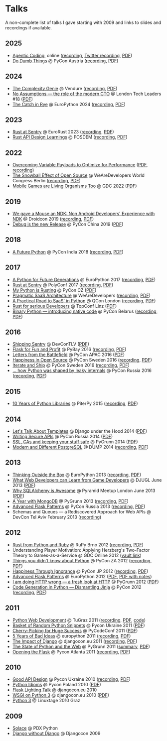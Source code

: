 # Talks

A non-complete list of talks I gave starting with 2009 and links to slides
and recordings if available.

## 2025

-   [Agentic Coding](https://speakerdeck.com/mitsuhiko/agentic-coding-the-future-of-software-development-with-agents),
    online ([recording](https://www.youtube.com/watch?v=nfOVgz_omlU), [Twitter recording](https://x.com/mitsuhiko/status/1939105797448872265),
    [PDF](http://mitsuhiko.pocoo.org/agentic-coding.pdf))
-   [Do Dumb Things](https://speakerdeck.com/mitsuhiko/do-dumb-things)
    @ PyCon Austria ([recording](https://www.youtube.com/watch?v=ej5RsTtVvQE), [PDF](http://mitsuhiko.pocoo.org/DoDumbThings.pdf))

## 2024

-   [The Complexity Genie](https://speakerdeck.com/mitsuhiko/the-complexity-genie) @ Vendure ([recording](https://www.youtube.com/watch?v=B63n4WeN-Pc), [PDF](http://mitsuhiko.pocoo.org/ComplexityKills.pdf))
-   [No Assumptions — the role of the modern CTO](https://speakerdeck.com/mitsuhiko/no-assumptions)
    @ London Tech Leaders #18 ([PDF](http://mitsuhiko.pocoo.org/NoAssumptions.pdf))
-   [The Catch in Rye](https://speakerdeck.com/mitsuhiko/the-catch-in-rye-seeding-change-and-lessons-learned)
    @ EuroPython 2024 ([recording](https://www.youtube.com/watch?v=skTKaHVIL1c),
    [PDF](http://mitsuhiko.pocoo.org/Rye.pdf))

## 2023

-   [Rust at Sentry](https://speakerdeck.com/mitsuhiko/rust-at-sentry-1) @
    EuroRust 2023 ([recording](https://www.youtube.com/watch?v=4_FGYGv-vUU),
    [PDF](http://mitsuhiko.pocoo.org/RustAtSentry.pdf))
-   [Rust API Design Learnings](https://speakerdeck.com/mitsuhiko/rust-api-design-learnings)
    @ FOSDEM ([recording](https://www.youtube.com/watch?v=vMBMAH-SoXU),
    [PDF](http://mitsuhiko.pocoo.org/RustAPI.pdf))

## 2022

-   [Overcoming Variable Payloads to Optimize for Performance](https://speakerdeck.com/mitsuhiko/overcoming-variable-payloads-to-optimize-for-performance)
    ([PDF](http://mitsuhiko.pocoo.org/p99payload.pdf),
    [recording](https://www.youtube.com/watch?v=-jpK9beWNGk))
-   [The Snowball Effect of Open Source](https://speakerdeck.com/mitsuhiko/the-snowball-effect-of-open-source)
    @ WeAreDevelopers World Congress Berlin ([recording](https://www.youtube.com/watch?v=AqqMOQN75pw), [PDF](http://mitsuhiko.pocoo.org/wearedevs-opensource.pdf))
-   [Mobile Games are Living Organisms Too](https://speakerdeck.com/mitsuhiko/mobile-games-are-living-organisms-too)
    @ GDC 2022 ([PDF](http://mitsuhiko.pocoo.org/GDC-mobile-organisms.pdf))


## 2019

-   [We gave a Mouse an NDK: Non Android Developers' Experience with NDK](https://speakerdeck.com/mitsuhiko/we-gave-a-mouse-an-ndk)
    @ Droidcon 2019 ([recording](https://www.droidcon.com/media-detail?video=380844400), [PDF](http://dev.pocoo.org/~mitsuhiko/droidcon-ndk.pdf))
-   [Debug is the new Release](https://speakerdeck.com/mitsuhiko/debug-is-the-new-release/)
    @ PyCon China 2019 ([PDF](http://dev.pocoo.org/~mitsuhiko/DebugRelease.pdf))

## 2018

-   [A Future Python](https://speakerdeck.com/mitsuhiko/a-future-python)
    @ PyCon India 2018 ([recording](https://www.youtube.com/watch?v=-4fzFKihmJw),
    [PDF](http://dev.pocoo.org/~mitsuhiko/afuturepython.pdf))

## 2017

-   [A Python for Future Generations](https://speakerdeck.com/mitsuhiko/a-python-for-future-generations)
    @ EuroPython 2017 ([recording](https://www.youtube.com/watch?v=xkcNoqHgNs8&feature=youtu.be&t=2890),
    [PDF](http://dev.pocoo.org/~mitsuhiko/FuturePython.pdf))
-   [Rust at Sentry](https://speakerdeck.com/mitsuhiko/rust-at-sentry)
    @ PolyConf 2017 ([recording](https://www.youtube.com/watch?v=2Xu6EdEBa5E), [PDF](http://dev.pocoo.org/~mitsuhiko/RustAtSentry.pdf))
-   [My Python is Rusting](https://speakerdeck.com/mitsuhiko/my-python-is-rusting)
    @ PyCon CZ ([PDF](http://dev.pocoo.org/~mitsuhiko/PragArch.pdf))
-   [Pragmatic SaaS Architecture](https://speakerdeck.com/mitsuhiko/pragmantic-saas-architecture)
    @ WeAreDevelopers ([recording](https://www.youtube.com/watch?v=W1fkGyIcePA), [PDF](http://dev.pocoo.org/~mitsuhiko/PragArch.pdf))
-   [A Practical Road to SaaS' in Python](https://speakerdeck.com/mitsuhiko/a-practical-road-to-saas-in-python)
    @ QCon London ([recording](https://www.infoq.com/presentations/saas-python), [PDF](http://dev.pocoo.org/~mitsuhiko/practicalsaas.pdf))
-   [Rust for serious Developers](https://speakerdeck.com/mitsuhiko/rust-for-serious-developers)
    @ TopConf Linz ([PDF](http://dev.pocoo.org/~mitsuhiko/seriousrust.pdf))
-   [Binary Python — introducing native code](https://speakerdeck.com/mitsuhiko/binary-python)
    @ PyCon Belarus ([recording](https://www.youtube.com/watch?v=yhiHmBE9fNU),
    [PDF](http://dev.pocoo.org/~mitsuhiko/binarypython.pdf))

## 2016

-   [Shipping Sentry](https://speakerdeck.com/mitsuhiko/shipping-sentry)
    @ DevConTLV ([PDF](http://dev.pocoo.org/~mitsuhiko/ShippingSentry.pdf))
-   [Flask for Fun and Profit](https://speakerdeck.com/mitsuhiko/flask-for-fun-and-profit)
    @ PyBay 2016 ([recording](https://www.youtube.com/watch?v=1ByQhAM5c1I), [PDF](http://dev.pocoo.org/~mitsuhiko/flaskfun.pdf))
-   [Letters from the Battlefield](https://speakerdeck.com/mitsuhiko/letters-from-the-battlefield)
    @ PyCon APAC 2016 ([PDF](http://dev.pocoo.org/~mitsuhiko/battleletters.pdf))
-   [Happiness in Open Source](https://speakerdeck.com/mitsuhiko/happiness-in-open-source)
    @ PyCon Sweden 2016 ([recording](https://www.youtube.com/watch?v=lQz0oFQgAf4),
    [PDF](http://dev.pocoo.org/~mitsuhiko/Happiness.pdf))
-   [Iterate and Ship](https://speakerdeck.com/mitsuhiko/iterate-and-ship)
    @ PyCon Sweden 2016 ([recording](https://www.youtube.com/watch?v=ICEbze5xy4s),
    [PDF](http://dev.pocoo.org/~mitsuhiko/PragArch.pdf))
-   [… how Python was shaped by leaky internals](https://speakerdeck.com/mitsuhiko/dot-dot-dot-how-python-was-shaped-by-leaky-internals)
    @ PyCon Russia 2016 ([recording](https://www.youtube.com/watch?v=qCGofLIzX6g),
    [PDF](http://dev.pocoo.org/~mitsuhiko/leakypython.pdf))

## 2015

-   [10 Years of Python Libraries](https://speakerdeck.com/mitsuhiko/10-years-of-python-libraries)
    @ PiterPy 2015 ([recording](https://www.youtube.com/watch?v=GJM_QT3GJd0),
    [PDF](http://dev.pocoo.org/~mitsuhiko/OpenSource.pdf))

## 2014

-   [Let's Talk About Templates](https://speakerdeck.com/mitsuhiko/lets-talk-about-templates) @ Django
    under the Hood 2014 ([PDF](http://dev.pocoo.org/~mitsuhiko/Templates.pdf))
-   [Writing Secure APIs](https://speakerdeck.com/mitsuhiko/writing-secure-apis) @ PyCon Russia 2014 ([PDF](http://dev.pocoo.org/~mitsuhiko/SecureAPIs.pdf))
-   [SSL, CAs and keeping your stuff safe](https://speakerdeck.com/mitsuhiko/ssl-cas-and-keeping-your-stuff-safe)
    @ PyGrunn 2014 ([PDF](http://dev.pocoo.org/~mitsuhiko/SSL.pdf))
-   [Modern and Different PostgreSQL](https://speakerdeck.com/mitsuhiko/modern-and-different-postgresql)
    @ DUMP 2014 ([recording](http://youtu.be/NYNB1wGqbiI), [PDF](http://dev.pocoo.org/~mitsuhiko/postgres.pdf))

## 2013

-   [Thinking Outside the Box](https://speakerdeck.com/mitsuhiko/thinking-outside-the-box)
    @ EuroPython 2013 ([recording](https://www.youtube.com/watch?v=5pZVqBFtuLk), [PDF](http://pocoo.org/~mitsuhiko/OutsideTheBox.pdf))
-   [What Web Developers can Learn from Game Developers](https://speakerdeck.com/mitsuhiko/what-web-developers-can-learn-from-game-developers)
    @ DJUGL June 2013 ([PDF](http://dev.pocoo.org/~mitsuhiko/GameDevWeb.pdf))
-   [Why SQLAlchemy is Awesome](https://speakerdeck.com/mitsuhiko/why-sqlalchemy-is-awesome)
    @ Pyramid Meetup London June 2013 ([PDF](http://pocoo.org/~mitsuhiko/SQLAwesomy.pdf))
-   [A Year with MongoDB](https://speakerdeck.com/mitsuhiko/a-year-of-mongodb)
    @ PyGrunn 2013 ([recording](https://www.youtube.com/watch?v=0hUc4XyGpWg),
    [PDF](http://pocoo.org/~mitsuhiko/mongodb.pdf))
-   [Advanced Flask Patterns](https://speakerdeck.com/mitsuhiko/advanced-flask-patterns-1)
    @ PyCon Russia 2013 ([recording](https://www.youtube.com/watch?v=6CeXt62Dt2A),
    [PDF](http://dev.pocoo.org/~mitsuhiko/AdvFlaskPatterns.pdf))
-   Schemas and Queues — a Rediscovered Approach for Web APIs @ DevCon
    Tel Aviv February 2013
    ([recording](https://www.youtube.com/watch?v=p8GBr3K1zvc))

## 2012

-   [Rust from Python and Ruby](https://speakerdeck.com/mitsuhiko/rust-from-python-and-ruby)
    @ RuPy Brno 2012 ([recording](https://www.youtube.com/watch?v=OquyEi2CkbQ), [PDF](http://pocoo.org/~mitsuhiko/Rust.pdf))
-   Understanding Player Motivation: Applying Herzberg's Two-Factor
    Theory to Games-as-a-Service @ GDC Online 2012
    ([vault link](http://www.gdcvault.com/play/1016674/Understanding-Player-Motivation-Applying-Herzberg))
-   [Things you didn't know about Python](https://speakerdeck.com/u/mitsuhiko/p/didntknow)
    @ PyCon ZA 2012 ([recording](https://www.youtube.com/watch?v=L96qiaKWk1E),
    [PDF](http://pocoo.org/~mitsuhiko/didntknow.pdf))
-   [Happiness Through Ignorance](https://speakerdeck.com/u/mitsuhiko/p/happiness-through-ignorance)
    @ PyCon JP 2012 ([recording](http://www.youtube.com/watch?feature=player_detailpage&v=EDlFk1hc8kc#t=739s),
    [PDF](http://pocoo.org/~mitsuhiko/happiness.pdf))
-   [Advanced Flask Patterns](https://speakerdeck.com/u/mitsuhiko/p/advanced-flask-patterns)
    @ EuroPython 2012 ([PDF](http://pocoo.org/~mitsuhiko/FlaskPatterns.pdf),
    [PDF with notes](http://pocoo.org/~mitsuhiko/FlaskPatterns_notes.pdf))
-   [I am doing HTTP wrong — a fresh look at HTTP](https://speakerdeck.com/u/mitsuhiko/p/i-am-doing-http-wrong)
    @ PyGrunn 2012 ([PDF](http://pocoo.org/~mitsuhiko/HTTP.pdf))
-   [Code Generation in Python — Dismantling Jinja](http://speakerdeck.com/u/mitsuhiko/p/code-generation-in-python-dismantling-jinja)
    @ PyCon 2012 ([recording](https://www.youtube.com/watch?v=jXlR0Icvvh8),
    [PDF](http://pocoo.org/~mitsuhiko/codegenjinja.pdf))

## 2011

-   [Python Web Development](http://speakerdeck.com/u/mitsuhiko/p/python-web-development)
    @ TuGraz 2011 ([recording](http://curry.tugraz.at/portal/1/watch/22.aspx),
    [PDF](http://pocoo.org/~mitsuhiko/PythonWebFlask.pdf),
    [code](https://github.com/mitsuhiko/tugraz-flask-demo/))
-   [Basket of Random Python Snippets](http://speakerdeck.com/u/mitsuhiko/p/basket-of-random-python-snippets)
    @ Pycon Ukraine 2011 ([PDF](http://dev.pocoo.org/~mitsuhiko/PythonBasket.pdf))
-   [Cherry-Picking for Huge Success](https://speakerdeck.com/mitsuhiko/cherry-picking-for-huge-success) @ PyCodeConf
    2011 ([PDF](http://dev.pocoo.org/~mitsuhiko/CherryPicking.pdf))
-   [5 Years of Bad Ideas](https://speakerdeck.com/mitsuhiko/5-years-of-bad-ideas) @ europython 2011 ([recording](http://ep2011.europython.eu/conference/talks/5-years-of-bad-ideas),
    [PDF](http://pocoo.org/~mitsuhiko/badideas.pdf))
-   [The Impact of Django](https://speakerdeck.com/mitsuhiko/the-impact-of-django) @
    djangocon.eu 2011
    ([recording](http://blip.tv/djangocon-europe-2011/wednesday-0930-armin-ronacher-5311189),
    [PDF](http://dev.pocoo.org/~mitsuhiko/impact.pdf))
-   [The State of Python and the Web](https://speakerdeck.com/mitsuhiko/the-state-of-python-and-the-web)
    @ PyGrunn 2011 ([summary](http://reinout.vanrees.org/weblog/2011/05/20/pygrunn-state-of-webframeworks.html),
    [PDF](http://dev.pocoo.org/~mitsuhiko/pyweb.pdf))
-   [Opening the Flask](https://speakerdeck.com/mitsuhiko/opening-the-flask)
    @ Pycon Atlanta 2011
    ([recording](http://pycon.blip.tv/file/4878916/),
    [PDF](http://dev.pocoo.org/~mitsuhiko/flask-pycon-2011.pdf))

## 2010

-   [Good API Design](https://speakerdeck.com/mitsuhiko/good-api-design)
    @ Pycon Ukraine 2010 ([recording](http://uapycon.blip.tv/file/4399505/),
    [PDF](http://dev.pocoo.org/~mitsuhiko/API.pdf))
-   [Python Idioms](https://speakerdeck.com/mitsuhiko/python-idioms)
    @ Pycon Poland 2010 ([PDF](http://dev.pocoo.org/~mitsuhiko/idioms.pdf))
-   [Flask Lighting Talk](https://speakerdeck.com/mitsuhiko/flask-lighting-talk) @ djangocon.eu 2010
-   [WSGI on Python 3](https://speakerdeck.com/mitsuhiko/wsgi-and-python-3)
    @ djangocon.eu 2010 ([PDF](http://dev.pocoo.org/~mitsuhiko/djangocon-wsgi.pdf))
-   [Python 3](http://dev.pocoo.org/~mitsuhiko/python3-linuxtage.pdf)
    @ Linuxtage 2010 Graz

## 2009

-   [Solace](http://dev.pocoo.org/~mitsuhiko/solace-pdxpython.pdf)
    @ PDX Python
-   [Django without Django](http://dev.pocoo.org/~mitsuhiko/django-without-django.pdf)
    @ Djangocon 2009
